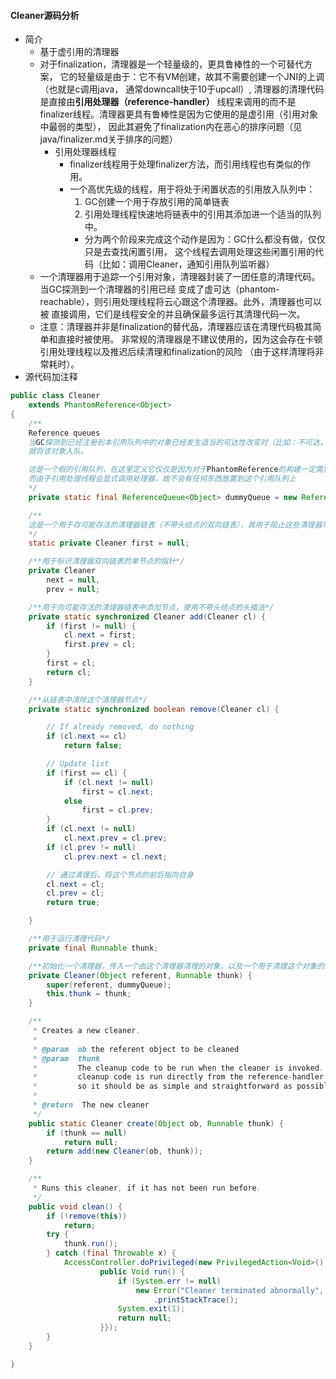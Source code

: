 #### Cleaner源码分析
* 简介
    * 基于虚引用的清理器
    * 对于finalization，清理器是一个轻量级的，更具鲁棒性的一个可替代方案，
        它的轻量级是由于：它不有VM创建，故其不需要创建一个JNI的上调（也就是c调用java，
        通常downcall快于10于upcall）, 清理器的清理代码是直接由**引用处理器（reference-handler）**
        线程来调用的而不是finalizer线程。清理器更具有鲁棒性是因为它使用的是虚引用（引用对象中最弱的类型），
        因此其避免了finalization内在恶心的排序问题（见java/finalizer.md关于排序的问题）
        * 引用处理器线程
            * finalizer线程用于处理finalizer方法，而引用线程也有类似的作用。
            * 一个高优先级的线程，用于将处于闲置状态的引用放入队列中：
                1. GC创建一个用于存放引用的简单链表
                2. 引用处理线程快速地将链表中的引用其添加进一个适当的队列中。
                * 分为两个阶段来完成这个动作是因为：GC什么都没有做，仅仅只是去查找闲置引用，
                    这个线程去调用处理这些闲置引用的代码（比如：调用Cleaner，通知引用队列监听器）
    * 一个清理器用于追踪一个引用对象，清理器封装了一团任意的清理代码。当GC探测到一个清理器的引用已经
        变成了虚可达（phantom-reachable），则引用处理线程将云心跟这个清理器。此外，清理器也可以被
        直接调用，它们是线程安全的并且确保最多运行其清理代码一次。
    * 注意：清理器并非是finalization的替代品，清理器应该在清理代码极其简单和直接时被使用。
        非常规的清理器是不建议使用的，因为这会存在卡顿引用处理线程以及推迟后续清理和finalization的风险
        （由于这样清理将非常耗时）。
* 源代码加注释
```java
public class Cleaner
    extends PhantomReference<Object>
{
    /**
    Reference queues
    当GC探测到已经注册到本引用队列中的对象已经发生适当的可达性改变时（比如：不可达，变为可回收时），
    就将该对象入队。

    这是一个假的引用队列，在这里定义它仅仅是因为对于PhantomReference的构建一定需要传入一个引用队列，
    而由于引用处理线程会显式调用处理器，故不会有任何东西放置到这个引用队列上
    */
    private static final ReferenceQueue<Object> dummyQueue = new ReferenceQueue<>();

    /**
    这是一个用于存可能存活的清理器链表（不带头结点的双向链表），其用于阻止这些清理器早于其管理的引用对象被GC回收
    */
    static private Cleaner first = null;

    /**用于标识清理器双向链表的单节点的指针*/
    private Cleaner
        next = null,
        prev = null;

    /**用于向可能存活的清理器链表中添加节点，使用不带头结点的头插法*/
    private static synchronized Cleaner add(Cleaner cl) {
        if (first != null) {
            cl.next = first;
            first.prev = cl;
        }
        first = cl;
        return cl;
    }

    /**从链表中清除这个清理器节点*/
    private static synchronized boolean remove(Cleaner cl) {

        // If already removed, do nothing
        if (cl.next == cl)
            return false;

        // Update list
        if (first == cl) {
            if (cl.next != null)
                first = cl.next;
            else
                first = cl.prev;
        }
        if (cl.next != null)
            cl.next.prev = cl.prev;
        if (cl.prev != null)
            cl.prev.next = cl.next;

        // 通过清理后，将这个节点的前后指向自身
        cl.next = cl;
        cl.prev = cl;
        return true;

    }

    /**用于运行清理代码*/
    private final Runnable thunk;

    /**初始化一个清理器，传入一个由这个清理器清理的对象，以及一个用于清理这个对象的清理代码*/
    private Cleaner(Object referent, Runnable thunk) {
        super(referent, dummyQueue);
        this.thunk = thunk;
    }

    /**
     * Creates a new cleaner.
     *
     * @param  ob the referent object to be cleaned
     * @param  thunk
     *         The cleanup code to be run when the cleaner is invoked.  The
     *         cleanup code is run directly from the reference-handler thread,
     *         so it should be as simple and straightforward as possible.
     *
     * @return  The new cleaner
     */
    public static Cleaner create(Object ob, Runnable thunk) {
        if (thunk == null)
            return null;
        return add(new Cleaner(ob, thunk));
    }

    /**
     * Runs this cleaner, if it has not been run before.
     */
    public void clean() {
        if (!remove(this))
            return;
        try {
            thunk.run();
        } catch (final Throwable x) {
            AccessController.doPrivileged(new PrivilegedAction<Void>() {
                    public Void run() {
                        if (System.err != null)
                            new Error("Cleaner terminated abnormally", x)
                                .printStackTrace();
                        System.exit(1);
                        return null;
                    }});
        }
    }

}
```